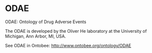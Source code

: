 # ODAE
ODAE: Ontology of Drug Adverse Events

The ODAE is developed by the Oliver He laboratory at the University of Michigan, Ann Arbor, MI, USA.

See ODAE in Ontobee:
http://www.ontobee.org/ontology/ODAE
